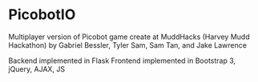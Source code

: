 # PicobotIO
Multiplayer version of Picobot game create at MuddHacks (Harvey Mudd Hackathon) 
by Gabriel Bessler, Tyler Sam, Sam Tan, and Jake Lawrence 

Backend implemented in Flask
Frontend implemented in Bootstrap 3, jQuery, AJAX, JS
